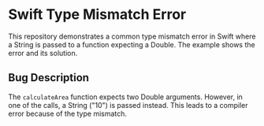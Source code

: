 # Swift Type Mismatch Error

This repository demonstrates a common type mismatch error in Swift where a String is passed to a function expecting a Double.  The example shows the error and its solution.

## Bug Description
The `calculateArea` function expects two Double arguments.  However, in one of the calls, a String ("10") is passed instead. This leads to a compiler error because of the type mismatch.